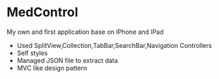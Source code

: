 # MedControl
My own and first application base on IPhone and IPad
- Used SplitView,Collection,TabBar,SearchBar,Navigation Controllers
- Self styles
- Managed JSON file to extract data
- MVC like design pattern
